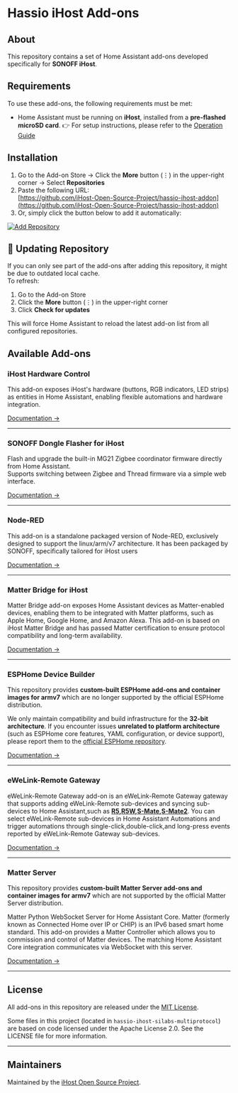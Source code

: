 # Hassio iHost Add-ons

## About
This repository contains a set of Home Assistant add-ons developed specifically for **SONOFF iHost**.

## Requirements
To use these add-ons, the following requirements must be met:

* Home Assistant must be running on **iHost**, installed from a **pre-flashed microSD card**.
  👉 For setup instructions, please refer to the [Operation Guide](https://github.com/iHost-Open-Source-Project/ha-operating-system?tab=readme-ov-file#readme)


## Installation
1. Go to the Add-on Store → Click the **More** button (⋮) in the upper-right corner → Select **Repositories**  
2. Paste the following URL:  
   [https://github.com/iHost-Open-Source-Project/hassio-ihost-addon](https://github.com/iHost-Open-Source-Project/hassio-ihost-addon)  
3. Or, simply click the button below to add it automatically:

[![Add Repository](https://my.home-assistant.io/badges/supervisor_add_addon_repository.svg)](https://my.home-assistant.io/redirect/supervisor_add_addon_repository/?repository_url=https%3A%2F%2Fgithub.com%2FiHost-Open-Source-Project%2Fhassio-ihost-addon)

## 🔄 Updating Repository

If you can only see part of the add-ons after adding this repository, it might be due to outdated local cache.  
To refresh:

1. Go to the Add-on Store  
2. Click the **More** button (⋮) in the upper-right corner  
3. Click **Check for updates**

This will force Home Assistant to reload the latest add-on list from all configured repositories.

## Available Add-ons

### iHost Hardware Control

This add-on exposes iHost's hardware (buttons, RGB indicators, LED strips) as entities in Home Assistant, enabling flexible automations and hardware integration.

[Documentation →](https://github.com/iHost-Open-Source-Project/hassio-ihost-addon/blob/master/hassio-ihost-hardware-control/DOCS.md)

---

### SONOFF Dongle Flasher for iHost

Flash and upgrade the built-in MG21 Zigbee coordinator firmware directly from Home Assistant.  
Supports switching between Zigbee and Thread firmware via a simple web interface.

[Documentation →](https://github.com/iHost-Open-Source-Project/hassio-ihost-addon/blob/master/hassio-ihost-sonoff-dongle-flasher/DOCS.md)

---
### Node-RED

This add-on is a standalone packaged version of Node-RED, exclusively designed to support the linux/arm/v7 architecture. It has been packaged by SONOFF, specifically tailored for iHost users

[Documentation →](https://github.com/iHost-Open-Source-Project/hassio-ihost-addon/blob/master/hassio-ihost-node-red/README.md)

---

### Matter Bridge for iHost

Matter Bridge add-on exposes Home Assistant devices as Matter-enabled devices, enabling them to be integrated with Matter platforms, such as Apple Home, Google Home, and Amazon Alexa. This add-on is based on iHost Matter Bridge and has passed Matter certification to ensure protocol compatibility and long-term availability.

[Documentation →](https://github.com/iHost-Open-Source-Project/hassio-ihost-addon/blob/master/hassio-ihost-matter-bridge-addon/README.md)

---

### ESPHome Device Builder

This repository provides **custom-built ESPHome add-ons and container images for armv7** which are no longer supported by the official ESPHome distribution.

We only maintain compatibility and build infrastructure for the **32-bit architecture**.
If you encounter issues **unrelated to platform architecture** (such as ESPHome core features, YAML configuration, or device support), please report them to the [official ESPHome repository](https://github.com/esphome/esphome).

[Documentation →](https://github.com/iHost-Open-Source-Project/hassio-ihost-addon/tree/master/hassio-ihost-esphome)

---
### eWeLink-Remote Gateway

eWeLink-Remote Gateway add-on is an eWeLink-Remote Gateway gateway that supports adding eWeLink-Remote sub-devices and syncing sub-devices  to Home Assistant,such as **[R5](https://sonoff.tech/product/smart-wall-switches/r5/),[R5W](https://sonoff.tech/product/smart-wall-switches/r5/),[S-Mate](https://sonoff.tech/product/diy-smart-switches/s-mate/),[S-Mate2](https://sonoff.tech/product/diy-smart-switches/s-mate/)**. You can select eWeLink-Remote sub-devices in Home Assistant Automations and trigger automations through single-click,double-click,and long-press events reported by eWeLink-Remote Gateway sub-devices.

[Documentation →](https://github.com/iHost-Open-Source-Project/hassio-ihost-addon/tree/master/hassio-ihost-ewelink-remote)

---
### Matter Server

This repository provides **custom-built Matter Server add-ons and container images for armv7** which are not supported by the official Matter Server distribution.

Matter Python WebSocket Server for Home Assistant Core. Matter (formerly
known as Connected Home over IP or CHIP) is an IPv6 based smart home
standard. This add-on provides a Matter Controller which allows you to
commission and control of Matter devices. The matching Home Assistant Core
integration communicates via WebSocket with this server.

[Documentation →](https://github.com/iHost-Open-Source-Project/hassio-ihost-addon/tree/master/hassio-ihost-matter-server)

---


## License

All add-ons in this repository are released under the [MIT License](./LICENSE).

Some files in this project (located in `hassio-ihost-silabs-multiprotocol`) are based on code licensed under the Apache License 2.0. See the LICENSE file for more information.

---

## Maintainers

Maintained by the [iHost Open Source Project](https://github.com/iHost-Open-Source-Project).
